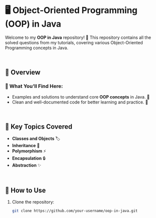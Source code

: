 # 🖥️ Object-Oriented Programming (OOP) in Java  

Welcome to my **OOP in Java** repository! 🌟 This repository contains all the solved questions from my tutorials, covering various Object-Oriented Programming concepts in Java.  

<br/>

## 📝 Overview  

### 📌 What You’ll Find Here:  
- Examples and solutions to understand core **OOP concepts** in Java. 🧩  
- Clean and well-documented code for better learning and practice. 📜  

<br/>

## 🔑 Key Topics Covered  

- **Classes and Objects** 🏷️  
- **Inheritance** 🔄  
- **Polymorphism** ⚡  
- **Encapsulation** 🔒  
- **Abstraction** ✨  

<br/>

## 🚀 How to Use  

1. Clone the repository:  
   ```bash
   git clone https://github.com/your-username/oop-in-java.git